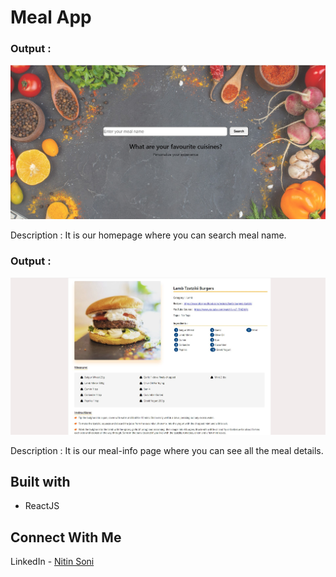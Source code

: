 # Meal App

### Output : 
![webpage](./public/assets/homepage.jpg)

Description : It is our homepage where you can search meal name.

### Output : 
![webpage](./public/assets/meal-info.jpg)

Description : It is our meal-info page where you can see all the meal details.

## Built with
* ReactJS

## Connect With Me
LinkedIn - [Nitin Soni](www.linkedin.com/in/nitin-soni-19bb7317b)